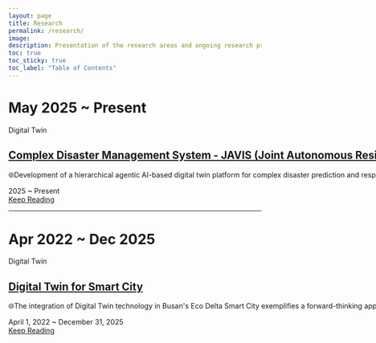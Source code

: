 ```yaml
---
layout: page
title: Research
permalink: /research/
image: 
description: Presentation of the research areas and ongoing research projects of the AI Digital Twin Lab, Dong-A University of Korea
toc: true
toc_sticky: true
toc_label: "Table of Contents"
---
```



<!-- ########################################### Start the 2022 ~ 2024 ########################################### -->
# May 2025 ~ Present

<div class="article" style="width: max-content;">
  <div class="container">
    <div class="article__wrapper">
        <a href="/research/JAVIS" class="article__image" style="background-image: url(/images/JAVIS/JAVIS.png); width : 500px; height : 444px"></a>
        <div class="article__content ">
          <div class="article-tags">
            <div class="article-tags__box">
                <a class="article__tag">Digital Twin</a>
            </div>
          </div>
          <h2 class="article__title">
            <a href="/research/JAVIS">Complex Disaster Management System - JAVIS (Joint Autonomous Resilience Virtual Intelligent System)</a>
          </h2>
          <p class="article__excerpt" style="text-align: justify;">🌐Development of a hierarchical agentic AI-based digital twin platform for complex disaster prediction and response.</p>
          <div class="article__footer">
            <div class="article__meta">
              <span class="article__date"><time datetime="2025-05-01T00:00:00+09:00">2025 ~ Present</time></span>
            </div>
            <a href="/research/JAVIS" class="read-more">Keep Reading <i class="ion ion-ios-arrow-forward"></i></a>
          </div>
        </div>
      </div>
  </div>
</div>
<!-- ########################################### End the 2025 ~ Present ########################################### -->

***

<!-- ########################################### Start the 2022 ~ 2024 ########################################### -->
# Apr 2022 ~ Dec 2025

<div class="article" style="width: max-content;">
  <div class="container">
    <div class="article__wrapper">
        <a href="/research/digital-twin-smart-city" class="article__image" style="background-image: url(/images/digital-twin-project.png); width : 500px; height : 444px"></a>
        <div class="article__content ">
          <div class="article-tags">
            <div class="article-tags__box">
                <a class="article__tag">Digital Twin</a>
            </div>
          </div>
          <h2 class="article__title">
            <a href="/research/digital-twin-smart-city">Digital Twin for Smart City</a>
          </h2>
          <p class="article__excerpt" style="text-align: justify;">🌐The integration of Digital Twin technology in Busan's Eco Delta Smart City exemplifies a forward-thinking approach to urban development, aiming to enhance quality of life while promoting environmental sustainability.</p>
          <div class="article__footer">
            <div class="article__meta">
              <span class="article__date"><time datetime="2022-04-1T00:00:00+09:00">April 1, 2022 ~ December 31, 2025</time></span>
            </div>
            <a href="/research/digital-twin-smart-city" class="read-more">Keep Reading <i class="ion ion-ios-arrow-forward"></i></a>
          </div>
        </div>
      </div>
  </div>
</div>
<!-- ########################################### End the 2022 ~ 2024 ########################################### -->
